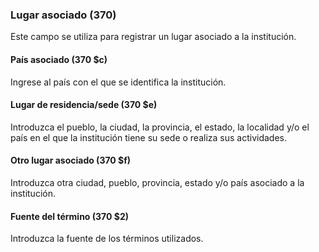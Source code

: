 ### Lugar asociado (370)
Este campo se utiliza para registrar un lugar asociado a la institución.

#### País asociado (370 $c)
Ingrese al país con el que se identifica la institución.

#### Lugar de residencia/sede (370 $e)
Introduzca el pueblo, la ciudad, la provincia, el estado, la localidad y/o el país en el que la institución tiene su sede o realiza sus actividades.

#### Otro lugar asociado (370 $f)
Introduzca otra ciudad, pueblo, provincia, estado y/o país asociado a la institución.

#### Fuente del término (370 $2)
Introduzca la fuente de los términos utilizados.
